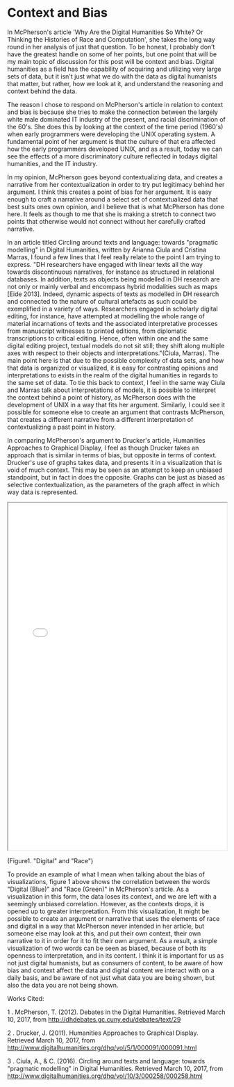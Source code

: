 # Context and Bias

   In McPherson's article 'Why Are the Digital Humanities So White? Or Thinking the Histories of Race and Computation', she takes the long way round in her analysis of just that question. To be honest, I probably don’t have the greatest handle on some of her points, but one point that will be my main topic of discussion for this post will be context and bias. Digital humanities as a field has the capability of acquiring and utilizing very large sets of data, but it isn't just what we do with the data as digital humanists that matter, but rather, how we look at it, and understand the reasoning and context behind the data.  

  The reason I chose to respond on McPherson's article in relation to context and bias is because she tries to make the connection between the largely white male dominated IT industry of the present, and racial discrimination of the 60's. She does this by looking at the context of the time period (1960's) when early programmers were developing the UNIX operating system. A fundamental point of her argument is that the culture of that era affected how the early programmers developed UNIX, and as a result, today we can see the effects of a more discriminatory culture reflected in todays digital humanities, and the IT industry.

  In my opinion, McPherson goes beyond contextualizing data, and creates a narrative from her contextualization in order to try put legitimacy behind her argument. I think this creates a point of bias for her argument. It is easy enough to craft a narrative around a select set of contextualized data that best suits ones own opinion, and I believe that is what McPherson has done here. It feels as though to me that she is making a stretch to connect two points that otherwise would not connect without her carefully crafted narrative.

  In an article titled Circling around texts and language: towards "pragmatic modelling" in Digital Humanities, written by Arianna Ciula and Cristina Marras, I found a few lines that I feel really relate to the point I am trying to express. "DH researchers have engaged with linear texts all the way towards discontinuous narratives, for instance as structured in relational databases. In addition, texts as objects being modelled in DH research are not only or mainly verbal and encompass hybrid modalities such as maps [Eide 2013]. Indeed, dynamic aspects of texts as modelled in DH research and connected to the nature of cultural artefacts as such could be exemplified in a variety of ways. Researchers engaged in scholarly digital editing, for instance, have attempted at modelling the whole range of material incarnations of texts and the associated interpretative processes from manuscript witnesses to printed editions, from diplomatic transcriptions to critical editing. Hence, often within one and the same digital editing project, textual models do not sit still; they shift along multiple axes with respect to their objects and interpretations."(Ciula, Marras). The main point here is that due to the possible complexity of data sets, and how that data is organized or visualized, it is easy for contrasting opinions and interpretations to exists in the realm of the digital humanities in regards to the same set of data. To tie this back to context, I feel in the same way Ciula and Marras talk about interpretations of models, it is possible to interpret the context behind a point of history, as McPherson does with the development of UNIX in a way that fits her argument. Similarly, I could see it possible for someone else to create an argument that contrasts McPherson, that creates a different narrative from a different interpretation of contextualizing a past point in history.
  
  In comparing McPherson's argument to Drucker's article, Humanities Approaches to Graphical Display, I feel as though Drucker takes an approach that is similar in terms of bias, but opposite in terms 
of context. Drucker's use of graphs takes data, and presents it in a visualization that is void of much context. This may be seen as an attempt to keep an unbiased standpoint, but in fact in does the opposite. Graphs can be just as biased as selective contextualization, as the parameters of the graph affect in which way data is represented.  


<!--	Exported from Voyant Tools (voyant-tools.org).
The iframe src attribute below uses a relative protocol to better function with both
http and https sites, but if you're embedding this into a local web page (file protocol)
you should add an explicit protocol (https if you're using voyant-tools.org, otherwise
it depends on this server.
Feel free to change the height and width values or other styling below: -->
<iframe style='width: 100%; height: 800px' src='//voyant-tools.org/?view=Trends&corpus=811fedcfde3ad01392d9548b5a3d9122'></iframe>

(Figure1. "Digital" and "Race")

  To provide an example of what I mean when talking about the bias of visualizations, figure 1 above shows the correlation between the words "Digital (Blue)" and "Race (Green)" in McPherson's article. As a visualization in this form, the data loses its context, and we are left with a seemingly unbiased correlation. However, as the contexts drops, it is opened up to greater interpretation. From this visualization, It might be possible to create an argument or narrative that uses the elements of race and digital in a way that McPherson never intended in her article, but someone else may look at this, and put their own context, their own narrative to it in order for it to fit their own argument. As a result, a simple visualization of two words can be seen as biased, because of both its openness to interpretation, and in its content.
I think it is important for us as not just digital humanists, but as consumers of content, to be aware of how bias and context affect the data and digital content we interact with on a daily basis, and be aware of not just what data you are being shown, but also the data you are not being shown. 

Works Cited: 

1 . McPherson, T. (2012). Debates in the Digital Humanities. Retrieved March 10, 2017, from http://dhdebates.gc.cuny.edu/debates/text/29 

2 . Drucker, J. (2011). Humanities Approaches to Graphical Display. Retrieved March 10, 2017, from http://www.digitalhumanities.org/dhq/vol/5/1/000091/000091.html 

3 . Ciula, A., & C. (2016). Circling around texts and language: towards "pragmatic modelling" in Digital Humanities. Retrieved March 10, 2017, from http://www.digitalhumanities.org/dhq/vol/10/3/000258/000258.html 
